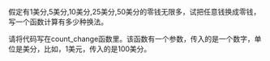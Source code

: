 假定有1美分,5美分,10美分,25美分,50美分的零钱无限多，试把任意钱换成零钱，写一个函数计算有多少种换法。

请将代码写在count_change函数里。该函数有一个参数，传入的是一个数字，单位是美分，比如，1美元，传入的是100美分。


